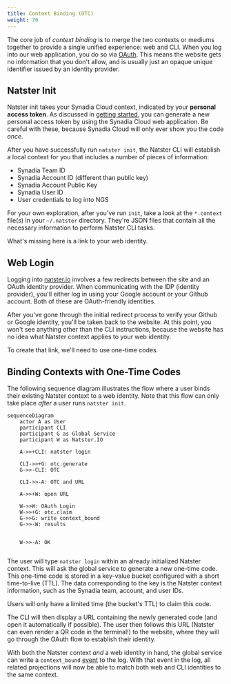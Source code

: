 ```yaml
---
title: Context Binding (OTC)
weight: 70
---
```


The core job of _context binding_ is to merge the two contexts or mediums together to provide a single unified experience: web and CLI. When you log into our web application, you do so via [OAuth](https://oauth.net/2/). This means the website gets no information that you don't allow, and is usually just an opaque unique identifier issued by an identity provider.

## Natster Init
Natster init takes your Synadia Cloud context, indicated by your **personal access token**. As discussed in [getting started](../../usage/getting-started), you can generate a new personal access token by using the Synadia Cloud web application. Be careful with these, because Synadia Cloud will only ever show you the code _once_.

After you have successfully run `natster init`, the Natster CLI will establish a local context for you that includes a number of pieces of information:

* Synadia Team ID
* Synadia Account ID (different than public key)
* Synadia Account Public Key
* Synadia User ID
* User credentials to log into NGS

For your own exploration, after you've run `init`, take a look at the `*.context` file(s) in your `~/.natster` directory. They're JSON files that contain all the necessary information to perform Natster CLI tasks.

What's missing here is a link to your web identity.

## Web Login
Logging into [natster.io](https://natster.io) involves a few redirects between the site and an OAuth identity provider. When communicating with the IDP (identity provider), you'll either log in using your Google account or your Github account. Both of these are OAuth-friendly identities.

After you've gone through the initial redirect process to verify your Github or Google identity, you'll be taken back to the website. At this point, you won't see anything other than the CLI instructions, because the website has no idea what Natster context applies to your web identity.

To create that link, we'll need to use one-time codes.

## Binding Contexts with One-Time Codes
The following sequence diagram illustrates the flow where a user binds their existing Natster context to a web identity. Note that this flow can only take place _after_ a user runs `natster init`.

```mermaid
sequenceDiagram
    actor A as User
    participant CLI
    participant G as Global Service
    participant W as Natster.IO

    A->>+CLI: natster login

    CLI->>+G: otc.generate
    G->>-CLI: OTC

    CLI->>-A: OTC and URL

    A->>+W: open URL

    W->>W: OAuth Login
    W->>+G: otc.claim
    G->>G: write context_bound
    G->>-W: results


    W->>-A: OK
    
```

The user will type `natster login` within an already initialized Natster context. This will ask the global service to generate a new one-time code. This one-time code is stored in a key-value bucket configured with a short time-to-live (TTL). The data corresponding to the key is the Natster context information, such as the Synadia team, account, and user IDs.

Users will only have a limited time (the bucket's TTL) to claim this code.

The CLI will then display a URL containing the newly generated code (and open it automatically if possible). The user then follows this URL (Natster can even render a QR code in the terminal!) to the website, where they will go through the OAuth flow to establish their identity.

With both the Natster context _and_ a web identity in hand, the global service can write a `context_bound` [event](../global-event-log) to the log. With that event in the log, all related projections will now be able to match both web and CLI identities to the same context.
